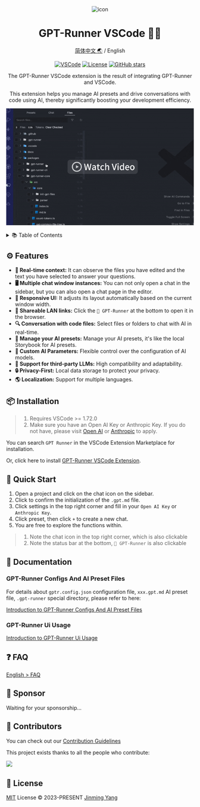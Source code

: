 <div align="center">
<img src="https://github.com/nicepkg/vr360/assets/35005637/102953c3-e804-46db-b0b3-acc26a8d37da" alt="icon"/>

<h1 align="center">GPT-Runner VSCode 🧑‍💻</h1>

[简体中文 🌏](https://github.com/nicepkg/gpt-runner/tree/main/packages/gpt-runner-vscode/README_CN.md) / English

[![VSCode](https://img.shields.io/badge/VSCode-Extension-blue?logo=visualstudiocode)](https://marketplace.visualstudio.com/items?itemName=nicepkg.gpt-runner) [![License](https://img.shields.io/github/license/nicepkg/gpt-runner)](https://github.com/nicepkg/gpt-runner/blob/main/LICENSE)
[![GitHub stars](https://img.shields.io/github/stars/nicepkg/gpt-runner?style=social)](https://github.com/nicepkg/gpt-runner)

The GPT-Runner VSCode extension is the result of integrating GPT-Runner and VSCode.

This extension helps you manage AI presets and drive conversations with code using AI, thereby significantly boosting your development efficiency.

[![GPT-Runner Intro](https://raw.githubusercontent.com/2214962083/2214962083/main/gpt-runner-vscode-intro.gif)](https://user-images.githubusercontent.com/35005637/252378643-f0d053ac-88db-4b92-966a-75a411a1ce6c.mp4 "GPT-Runner Intro")

</div>

<details>
<summary> 📚 Table of Contents</summary><br>

- [⚙️ Features](#️-features)
- [📦 Installation](#-installation)
- [🚀 Quick Start](#-quick-start)
- [📖 Documentation](#-documentation)
  - [GPT-Runner Configs And AI Preset Files](#gpt-runner-configs-and-ai-preset-files)
  - [GPT-Runner Ui Usage](#gpt-runner-ui-usage)
- [❓ FAQ](#-faq)
- [💖 Sponsor](#-sponsor)
- [🤝 Contributors](#-contributors)
- [📜 License](#-license)

<br></details>

## ⚙️ Features

- **📁 Real-time context:** It can observe the files you have edited and the text you have selected to answer your questions.
- **🖥️ Multiple chat window instances:** You can not only open a chat in the sidebar, but you can also open a chat page in the editor.
- **📱 Responsive UI:** It adjusts its layout automatically based on the current window width.
- **🔗 Shareable LAN links:** Click the `🚀 GPT-Runner` at the bottom to open it in the browser.
- **🔍 Conversation with code files:** Select files or folders to chat with AI in real-time.
- **🔖 Manage your AI presets:** Manage your AI presets, it's like the local Storybook for AI presets.
- **🤖 Custom AI Parameters:** Flexible control over the configuration of AI models.
- **🔌 Support for third-party LLMs:** High compatibility and adaptability.
- **🔒 Privacy-First:** Local data storage to protect your privacy.
- **🌎 Localization:** Support for multiple languages.

## 📦 Installation

> 1. Requires VSCode >= 1.72.0
> 2. Make sure you have an Open AI Key or Anthropic Key. If you do not have, please visit [Open AI](https://platform.openai.com/account/api-keys) or [Anthropic](https://www.anthropic.com/product/) to apply.

You can search `GPT Runner` in the VSCode Extension Marketplace for installation.

Or, click here to install [GPT-Runner VSCode Extension](https://marketplace.visualstudio.com/items?itemName=nicepkg.gpt-runner).

## 🚀 Quick Start

1. Open a project and click on the chat icon on the sidebar.
2. Click to confirm the initialization of the `.gpt.md` file.
3. Click settings in the top right corner and fill in your `Open AI Key` or `Anthropic Key`.
4. Click preset, then click `+` to create a new chat.
5. You are free to explore the functions within.

> 1. Note the chat icon in the top right corner, which is also clickable
> 2. Note the status bar at the bottom, `🚀 GPT-Runner` is also clickable

## 📖 Documentation

### GPT-Runner Configs And AI Preset Files

For details about `gptr.config.json` configuration file, `xxx.gpt.md` AI preset file, `.gpt-runner` special directory, please refer to here:

[Introduction to GPT-Runner Configs And AI Preset Files](https://github.com/nicepkg/gpt-runner/blob/main/docs/gpt-config.en.md)

### GPT-Runner Ui Usage

[Introduction to GPT-Runner Ui Usage](https://github.com/nicepkg/gpt-runner/blob/main/docs/ui-usage.en.md)


## ❓ FAQ

[English > FAQ](https://github.com/nicepkg/gpt-runner/tree/main/docs/faq.en.md)

## 💖 Sponsor

Waiting for your sponsorship...

## 🤝 Contributors

You can check out our [Contribution Guidelines](https://github.com/nicepkg/gpt-runner/tree/main/CONTRIBUTING.md)

This project exists thanks to all the people who contribute:

<a href="https://github.com/nicepkg/gpt-runner/graphs/contributors">
  <img src="https://contrib.rocks/image?repo=nicepkg/gpt-runner" />
</a>

## 📜 License

[MIT](https://github.com/nicepkg/gpt-runner/tree/main/LICENSE) License &copy; 2023-PRESENT [Jinming Yang](https://github.com/2214962083)
